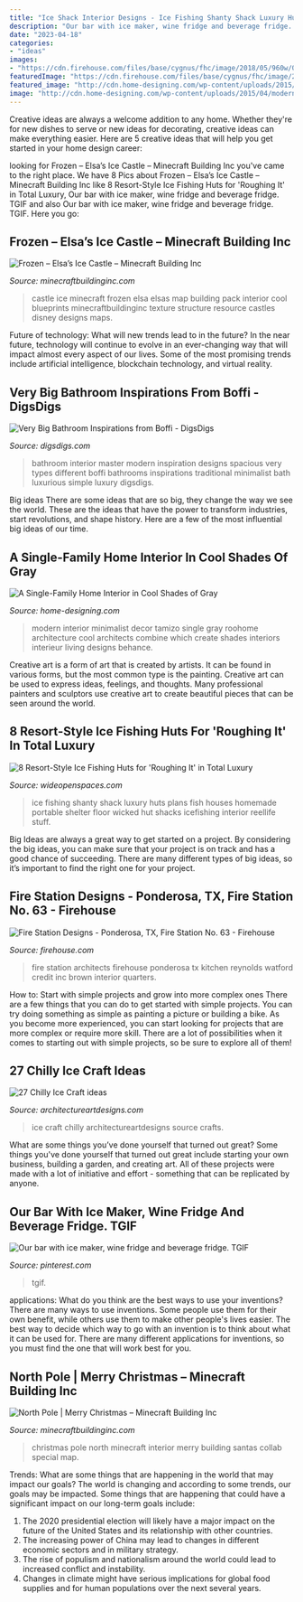 ```yaml
---
title: "Ice Shack Interior Designs - Ice Fishing Shanty Shack Luxury Huts Plans Fish Houses Homemade Portable Shelter Floor Wicked Hut Shacks Icefishing Interior Reellife Stuff"
description: "Our bar with ice maker, wine fridge and beverage fridge. tgif"
date: "2023-04-18"
categories:
- "ideas"
images:
- "https://cdn.firehouse.com/files/base/cygnus/fhc/image/2018/05/960w/07_Interior_3_Kitchen.5afd9774b9921.jpg"
featuredImage: "https://cdn.firehouse.com/files/base/cygnus/fhc/image/2018/05/960w/07_Interior_3_Kitchen.5afd9774b9921.jpg"
featured_image: "http://cdn.home-designing.com/wp-content/uploads/2015/04/modern-fireplace.jpg"
image: "http://cdn.home-designing.com/wp-content/uploads/2015/04/modern-fireplace.jpg"
---
```



Creative ideas are always a welcome addition to any home. Whether they're for new dishes to serve or new ideas for decorating, creative ideas can make everything easier. Here are 5 creative ideas that will help you get started in your home design career: 

	

		
looking for Frozen – Elsa’s Ice Castle – Minecraft Building Inc you've came to the right place. We have 8 Pics about Frozen – Elsa’s Ice Castle – Minecraft Building Inc like 8 Resort-Style Ice Fishing Huts for &#039;Roughing It&#039; in Total Luxury, Our bar with ice maker, wine fridge and beverage fridge. TGIF and also Our bar with ice maker, wine fridge and beverage fridge. TGIF. Here you go:
		
    
## Frozen – Elsa’s Ice Castle – Minecraft Building Inc

<img loading=lazy src="https://minecraftbuildinginc.com/wp-content/uploads/2014/04/Frozen-Elsas-Ice-Castle-minecraft-building-ideas-9.jpg" onerror="this.onerror=null;this.src='https://tse4.mm.bing.net/th?id=OIP.edvaH9QZiltRrR1N9sjWZQHaEJ&amp;pid=15.1';" alt="Frozen – Elsa’s Ice Castle – Minecraft Building Inc">

_Source: minecraftbuildinginc.com_

>castle ice minecraft frozen elsa elsas map building pack interior cool blueprints minecraftbuildinginc texture structure resource castles disney designs maps. 

	

Future of technology: What will new trends lead to in the future?
In the near future, technology will continue to evolve in an ever-changing way that will impact almost every aspect of our lives. Some of the most promising trends include artificial intelligence, blockchain technology, and virtual reality.

    
## Very Big Bathroom Inspirations From Boffi - DigsDigs

<img loading=lazy src="http://www.digsdigs.com/photos/very-big-bathroom-inspiration-1.jpg" onerror="this.onerror=null;this.src='https://tse2.mm.bing.net/th?id=OIP.DKDqt5BX2uO-x1k4r3xf0QHaE_&amp;pid=15.1';" alt="Very Big Bathroom Inspirations from Boffi - DigsDigs">

_Source: digsdigs.com_

>bathroom interior master modern inspiration designs spacious very types different boffi bathrooms inspirations traditional minimalist bath luxurious simple luxury digsdigs. 

	

Big ideas
There are some ideas that are so big, they change the way we see the world. These are the ideas that have the power to transform industries, start revolutions, and shape history. Here are a few of the most influential big ideas of our time.

    
## A Single-Family Home Interior In Cool Shades Of Gray

<img loading=lazy src="http://cdn.home-designing.com/wp-content/uploads/2015/04/modern-fireplace.jpg" onerror="this.onerror=null;this.src='https://tse2.mm.bing.net/th?id=OIP.UoxlGK4Ks6OOa3X60fbkLQHaFW&amp;pid=15.1';" alt="A Single-Family Home Interior in Cool Shades of Gray">

_Source: home-designing.com_

>modern interior minimalist decor tamizo single gray roohome architecture cool architects combine which create shades interiors interieur living designs behance. 

	

Creative art is a form of art that is created by artists. It can be found in various forms, but the most common type is the painting. Creative art can be used to express ideas, feelings, and thoughts. Many professional painters and sculptors use creative art to create beautiful pieces that can be seen around the world.

    
## 8 Resort-Style Ice Fishing Huts For &#039;Roughing It&#039; In Total Luxury

<img loading=lazy src="http://cdn0.wideopenspaces.com/wp-content/uploads/2016/01/ice.jpg" onerror="this.onerror=null;this.src='https://tse2.mm.bing.net/th?id=OIP.8zC6N6D0U3qfM13_z2mBTwHaJ3&amp;pid=15.1';" alt="8 Resort-Style Ice Fishing Huts for &#039;Roughing It&#039; in Total Luxury">

_Source: wideopenspaces.com_

>ice fishing shanty shack luxury huts plans fish houses homemade portable shelter floor wicked hut shacks icefishing interior reellife stuff. 

	

Big Ideas are always a great way to get started on a project. By considering the big ideas, you can make sure that your project is on track and has a good chance of succeeding. There are many different types of big ideas, so it’s important to find the right one for your project.

    
## Fire Station Designs - Ponderosa, TX, Fire Station No. 63 - Firehouse

<img loading=lazy src="https://cdn.firehouse.com/files/base/cygnus/fhc/image/2018/05/960w/07_Interior_3_Kitchen.5afd9774b9921.jpg" onerror="this.onerror=null;this.src='https://tse2.mm.bing.net/th?id=OIP.74_sb5yptaP2_RHvRLyg4AHaE8&amp;pid=15.1';" alt="Fire Station Designs - Ponderosa, TX, Fire Station No. 63 - Firehouse">

_Source: firehouse.com_

>fire station architects firehouse ponderosa tx kitchen reynolds watford credit inc brown interior quarters. 

	

How to: Start with simple projects and grow into more complex ones
There are a few things that you can do to get started with simple projects. You can try doing something as simple as painting a picture or building a bike. As you become more experienced, you can start looking for projects that are more complex or require more skill. There are a lot of possibilities when it comes to starting out with simple projects, so be sure to explore all of them!

    
## 27 Chilly Ice Craft Ideas

<img loading=lazy src="https://www.architectureartdesigns.com/wp-content/uploads/2013/12/101.jpg" onerror="this.onerror=null;this.src='https://tse3.mm.bing.net/th?id=OIP.oPw8gowbE_e6nb69Rvp7CQHaHa&amp;pid=15.1';" alt="27 Chilly Ice Craft ideas">

_Source: architectureartdesigns.com_

>ice craft chilly architectureartdesigns source crafts. 

	

What are some things you’ve done yourself that turned out great?
Some things you've done yourself that turned out great include starting your own business, building a garden, and creating art. All of these projects were made with a lot of initiative and effort - something that can be replicated by anyone.

    
## Our Bar With Ice Maker, Wine Fridge And Beverage Fridge. TGIF

<img loading=lazy src="https://i.pinimg.com/originals/ca/5f/65/ca5f6563993cb3b098162de890e4bd0d.jpg" onerror="this.onerror=null;this.src='https://tse3.mm.bing.net/th?id=OIP.Ot_3q4_oprw-Xa8DsHhQWQHaJ4&amp;pid=15.1';" alt="Our bar with ice maker, wine fridge and beverage fridge. TGIF">

_Source: pinterest.com_

>tgif. 

	

applications: What do you think are the best ways to use your inventions?
There are many ways to use inventions. Some people use them for their own benefit, while others use them to make other people's lives easier. The best way to decide which way to go with an invention is to think about what it can be used for. There are many different applications for inventions, so you must find the one that will work best for you.

    
## North Pole | Merry Christmas – Minecraft Building Inc

<img loading=lazy src="https://minecraftbuildinginc.com/wp-content/uploads/2013/12/North-Pole-Christmas-Minecraft-building-ideas-4.jpg" onerror="this.onerror=null;this.src='https://tse3.mm.bing.net/th?id=OIP.sKQK7uFpHsxyBeKtRJx7sgHaEo&amp;pid=15.1';" alt="North Pole | Merry Christmas – Minecraft Building Inc">

_Source: minecraftbuildinginc.com_

>christmas pole north minecraft interior merry building santas collab special map. 

	

Trends: What are some things that are happening in the world that may impact our goals?
The world is changing and according to some trends, our goals may be impacted. Some things that are happening that could have a significant impact on our long-term goals include:
1. The 2020 presidential election will likely have a major impact on the future of the United States and its relationship with other countries.
2. The increasing power of China may lead to changes in different economic sectors and in military strategy.
3. The rise of populism and nationalism around the world could lead to increased conflict and instability.
4. Changes in climate might have serious implications for global food supplies and for human populations over the next several years.

